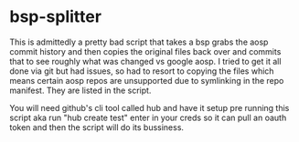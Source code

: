 # bsp-splitter

This is admittedly a pretty bad script that takes a bsp grabs the aosp commit history and then copies the original files back over and commits that to see roughly what was changed vs google aosp. I tried to get it all done via git but had issues, so had to resort to copying the files which means certain aosp repos are unsupported due to symlinking in the repo manifest. They are listed in the script.

You will need github's cli tool called hub and have it setup pre running this script aka run "hub create test" enter in your creds so it can pull an oauth token and then the script will do its bussiness.
